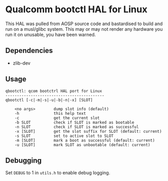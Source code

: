 # Qualcomm bootctl HAL for Linux

This HAL was pulled from AOSP source code and bastardised to build and run on a musl/glibc system. This may or may not render any hardware you run it on unusable, you have been warned.

## Dependencies

* zlib-dev

## Usage

```
qbootctl: qcom bootctrl HAL port for Linux
-------------------------------------------
qbootctl [-c|-m|-s|-u|-b|-n|-x] [SLOT]

    <no args>        dump slot info (default)
    -h               this help text
    -c               get the current slot
    -b SLOT          check if SLOT is marked as bootable
    -n SLOT          check if SLOT is marked as successful
    -x [SLOT]        get the slot suffix for SLOT (default: current)
    -s SLOT          set to active slot to SLOT
    -m [SLOT]        mark a boot as successful (default: current)
    -u [SLOT]        mark SLOT as unbootable (default: current)
```

## Debugging

Set `DEBUG` to 1 in `utils.h` to enable debug logging.
